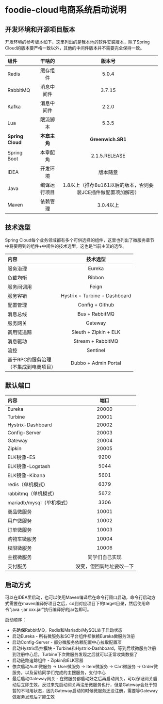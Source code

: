 # foodie-cloud电商系统启动说明

## 开发环境和开源项目版本

开发环境的参考版本如下，这里列出的是我本地的软件安装版本，除了Spring Cloud的版本要严格一致以外，其他的中间件版本并不需要完全保持一致。

| 组件  | 干啥的  	| 版本号 | 
|:------------- |:---------------:| :-------------:| 
| Redis     	| 缓存组件 	| 5.0.4 | 
| RabbitMQ      | 消息中间件 |  3.7.15    | 
| Kafka      | 消息中间件 | 2.2.0    
| Lua      | 限流脚本 | 5.3.5| 
| **Spring Cloud**      | **本章主角** | **Greenwich.SR1**
| Spring Boot      | 本章配角 | 2.1.5.RELEASE
| IDEA | 开发环境 | 版本随意
| Java | 编译运行项目 | 1.8以上（推荐8u161以后的版本，否则要装JCE插件做配置项加解密）
| Maven | 依赖管理 | 3.0.4以上

## 技术选型

Spring Cloud每个业务领域都有多个可供选择的组件，这里也列出了微服务章节中将要用到的组件+中间件的技术选型，这也是当前主流的选型。

| 内容  | 技术选型  	| 
|:------------- |:---------------:| 
| 服务治理  	| Eureka 	|
| 负载均衡     	| Ribbon 	|
| 服务间调用     	| Feign 	|
| 服务容错     	| Hystrix + Turbine + Dashboard|
| 配置管理     	| Config + Github |
| 消息总线     	| Bus + RabbitMQ	|
| 服务网关     	| Gateway |
| 调用链追踪     	| Sleuth + Zipkin + ELK |
| 消息驱动     	| Stream + RabbitMQ	|
| 流控     	| Sentinel 	|
| 基于RPC的服务治理</br>（不集成到电商项目） | Dubbo + Admin Portal |

## 默认端口

| 内容  | 端口  	| 
|:------------- |:---------------:| 
| Eureka  	| 20000 	|
| Turbine     	| 20001 	|
| Hystrix-Dashboard     	| 20002 	|
| Config-Server     	| 20003|
| Gateway     	| 20004 |
| Zipkin     	| 20005	|
| ELK镜像-ES     	| 9200 	|
| ELK镜像-Logstash     	| 5044 	|
| ELK镜像-Kibana     	| 5601 	|
| redis（单机模式）     	| 6379 	|
| rabbitmq（单机模式）     	| 5672 	|
| mariadb/mysql（单机模式）     	| 3306 	|
| 商品微服务     	| 10001 |
| 用户微服务     	| 10002 |
| 订单微服务     	| 10003 |
| 购物车微服务     	| 10004 |
| 权限微服务     	| 10006 |
| 主搜微服务     	| 同学们自己实现	|
| 支付服务     	| 没变，但回调地址要改一下 	|

## 启动方式

可以在IDEA里启动，也可以使用Maven编译后在命令行窗口启动，命令行启动方式需要在maven编译好项目之后，cd到对应项目下的target目录，然后使用命令"java -jar xxx.jar"执行编译好的jar包即可。

启动顺序：

- 先确保RabbitMQ，Redis和Mariadb/MySQL处于启动状态
- 启动Eureka - 所有微服务和SC平台组件都依赖Eureka做服务注册
- 启动Config-Server - 部分微服务依赖配置中心拉取配置项
- 启动Hystrix监控模块 - Turbine和Hystrix-Dashboard，等到后续微服务注册到注册中心后，Turbine下次做服务发现之后就可以正常收集数据了
- 启动链路追踪组件 - Zipkin和ELK容器
- 依次启动Auth微服务 -> User微服务 -> Item微服务 -> Cart微服务 -> Order微服务，以及留给同学们完成的主搜服务，支付中心
- 最后启动Gateway网关 - 在微服务都启动好之后再启动网关，可以保证网关启动后立即生效。反过来先启动网关再注册微服务也行，但是Gateway会处于短暂的不可用状态，因为Gateway启动的时候微服务还没注册，需要等Gateway做服务发现后才能生效






